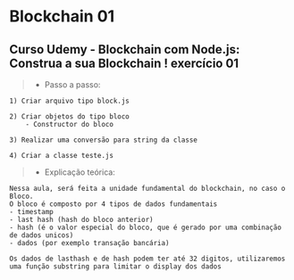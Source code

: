 # Blockchain 01
## Curso Udemy - Blockchain com Node.js: Construa a sua Blockchain ! exercício 01


>- Passo a passo:
```
1) Criar arquivo tipo block.js

2) Criar objetos do tipo bloco
    - Constructor do bloco

3) Realizar uma conversão para string da classe

4) Criar a classe teste.js

```

>- Explicação teórica:
```
Nessa aula, será feita a unidade fundamental do blockchain, no caso o Bloco.
O bloco é composto por 4 tipos de dados fundamentais
- timestamp
- last hash (hash do bloco anterior)
- hash (é o valor especial do bloco, que é gerado por uma combinação de dados unicos)
- dados (por exemplo transação bancária)

Os dados de lasthash e de hash podem ter até 32 digitos, utilizaremos uma função substring para limitar o display dos dados
```